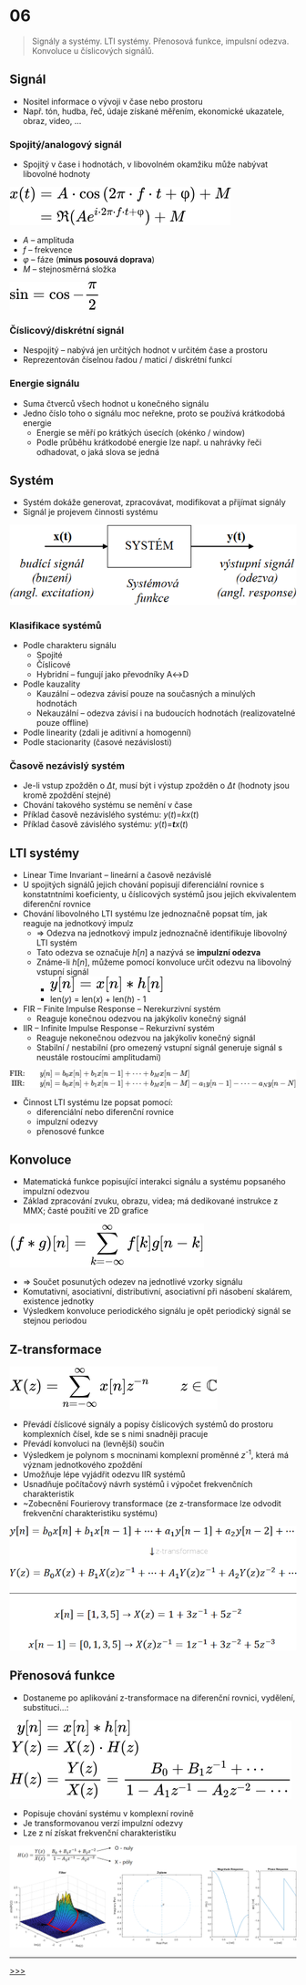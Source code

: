 # 06

> Signály a systémy. LTI systémy. Přenosová funkce, impulsní odezva. Konvoluce u číslicových signálů.

## Signál

* Nositel informace o vývoji v čase nebo prostoru
* Např. tón, hudba, řeč, údaje získané měřením, ekonomické ukazatele, obraz, video, ...

### Spojitý/analogový signál

* Spojitý v čase i hodnotách, v libovolném okamžiku může nabývat libovolné hodnoty

<!-- $$
\begin{align*}
x(t)&=A\cdot\cos{(2\pi\cdot f\cdot t+φ)+M}\\
&=\Re(Ae^{i\cdot2\pi\cdot f\cdot t+φ})+M
\end{align*}
$$ -->

<img alt="" src=".\MG\LX\06_s01.svg">

* _A_ – amplituda
* _f_ – frekvence
* _φ_ – fáze (__minus posouvá doprava__)
* _M_ – stejnosměrná složka

<!-- $$
\sin=\cos-\frac{\pi}{2}
$$ -->

<img alt="" src=".\MG\LX\06_s02.svg">

### Číslicový/diskrétní signál

* Nespojitý – nabývá jen určitých hodnot v určitém čase a prostoru
* Reprezentován číselnou řadou / maticí / diskrétní funkcí

### Energie signálu

* Suma čtverců všech hodnot u konečného signálu
* Jedno číslo toho o signálu moc neřekne, proto se používá krátkodobá energie
  * Energie se měří po krátkých úsecích (okénko / window)
  * Podle průběhu krátkodobé energie lze např. u nahrávky řeči odhadovat, o jaká slova se jedná

## Systém

* Systém dokáže generovat, zpracovávat, modifikovat a přijímat signály
* Signál je projevem činnosti systému

![Systém](./MG/06_01.png)

### Klasifikace systémů

* Podle charakteru signálu
  * Spojité
  * Číslicové
  * Hybridní – fungují jako převodníky A↔D
* Podle kauzality
  * Kauzální – odezva závisí pouze na současných a minulých hodnotách
  * Nekauzální – odezva závisí i na budoucích hodnotách (realizovatelné pouze offline)
* Podle linearity (zdali je aditivní a homogenní)
* Podle stacionarity (časové nezávislosti)

### Časově nezávislý systém

* Je-li vstup zpožděn o _Δt_, musí být i výstup zpožděn o _Δt_ (hodnoty jsou kromě zpoždění stejné)
* Chování takového systému se nemění v čase
* Příklad časově nezávislého systému: _y_(_t_)=_kx_(_t_)
* Příklad časově závislého systému: _y_(_t_)=_<b>t</b>x_(_t_)

## LTI systémy

* Linear Time Invariant – lineární a časově nezávislé
* U spojitých signálů jejich chování popisují diferenciální rovnice s konstatntními koeficienty, u číslicových systémů jsou jejich ekvivalentem diferenční rovnice
* Chování libovolného LTI systému lze jednoznačně popsat tím, jak reaguje na jednotkový impulz
  * ⇒ Odezva na jednotkový impulz jednoznačně identifikuje libovolný LTI systém
  * Tato odezva se označuje _h_[_n_] a nazývá se __impulzní odezva__
  * Známe-li _h_[_n_], můžeme pomocí konvoluce určit odezvu na libovolný vstupní signál
    * ![_y_\[_n_\] = _x_\[_n_\] * _h_\[_n_\]](./MG/LX/06_s03.svg)<!-- $y[n]=x[n]*h[n]$ -->
    * len(_y_) = len(_x_) + len(_h_) - 1
* FIR – Finite Impulse Response – Nerekurzivní systém
  * Reaguje konečnou odezvou na jakýkoliv konečný signál
* IIR – Infinite Impulse Response – Rekurzivní systém
  * Reaguje nekonečnou odezvou na jakýkoliv konečný signál
  * Stabilní / nestabilní (pro omezený vstupní signál generuje signál s neustále rostoucími amplitudami)

<!-- $$
\begin{align*}
&\mathrm{FIR{:}}&&y[n]=b_0x[n]+b_1x[n-1]+\cdots+b_Mx[n-M]\\
&\mathrm{\ IIR{:}}&&y[n]=b_0x[n]+b_1x[n-1]+\cdots+b_Mx[n-M]-a_1y[n-1]-\cdots-a_Ny[n-N]\\
\end{align*}
$$ -->

<img alt="" src=".\MG\LX\06_s04.svg">

* Činnost LTI systému lze popsat pomocí:
  * diferenciální nebo diferenční rovnice
  * impulzní odezvy
  * přenosové funkce

## Konvoluce

* Matematická funkce popisující interakci signálu a systému popsaného impulzní odezvou
* Základ zpracování zvuku, obrazu, videa; má dedikované instrukce z MMX; časté použití ve 2D grafice

<!-- $$
(f*g) [n]=\sum_{k=-\infty}^\infty f[k]g[n-k]
$$ -->

<img alt="" src=".\MG\LX\06_s05.svg">

* ⇒ Součet posunutých odezev na jednotlivé vzorky signálu
* Komutativní, asociativní, distributivní, asociativní při násobení skalárem, existence jednotky
* Výsledkem konvoluce periodického signálu je opět periodický signál se stejnou periodou

## Z-transformace

<!-- $$
X(z)=\sum_{n=-\infty}^\infty x[n]z^{-n}\qquad z\in\mathbb{C}
$$ -->

<img alt="" src=".\MG\LX\06_s06.svg">

* Převádí číslicové signály a popisy číslicových systémů do prostoru komplexních čísel, kde se s nimi snadněji pracuje
* Převádí konvoluci na (levnější) součin
* Výsledkem je polynom s mocninami komplexní proměnné _z_<sup>-1</sup>, která má význam jednotkového zpoždění
* Umožňuje lépe vyjádřit odezvu IIR systémů
* Usnadňuje počítačový návrh systémů i výpočet frekvenčních charakteristik
* ~Zobecnění Fourierovy transformace (ze z-transformace lze odvodit frekvenční charakteristiku systému)

![z-transformace](./MG/06_02.png)
<!--
### Terminologie z-transformace

* Signál popsaný v čase se nazývá _originál_
  * Jeho transformovaná verze se nazývá _obraz_
* Prostor, v němž jsou popsány originální vzorky signálu, se nazývá _časový prostor_
  * Transformací je převeden na komplexní _obrazový prostor_ (z-rovina)
-->
## Přenosová funkce

* Dostaneme po aplikování z-transformace na diferenční rovnici, vydělení, substituci...:

<!-- $$
\begin{align*}
y[n]&=x[n]*h[n]\\
Y(z)&=X(z)\cdot H(z)\\
H(z)&=\frac{Y(z)}{X(z)}=\frac{B_0+B_1z^{-1}+\cdots}{1-A_1z^{-1}-A_2z^{-2}-\cdots}
\end{align*}
$$ -->

<img alt="" src=".\MG\LX\06_s07.svg">

* Popisuje chování systému v komplexní rovině
* Je transformovanou verzí impulzní odezvy
* Lze z ní získat frekvenční charakteristiku

![Přenosová funkce](./MG/06_03.png)

---
[>>>](./07.MD)
